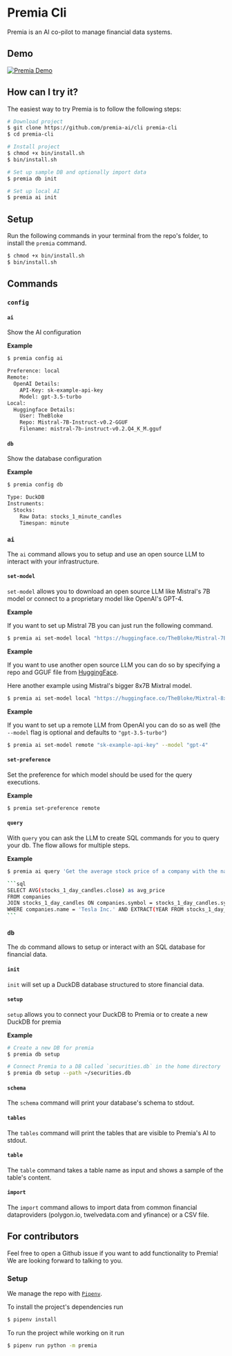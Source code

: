 # Premia Cli

Premia is an AI co-pilot to manage financial data systems.

## Demo

[![Premia Demo](https://cdn.loom.com/sessions/thumbnails/9dad48f3775d4fa0ba76df6e65765cf9-with-play.gif)](https://www.loom.com/embed/9dad48f3775d4fa0ba76df6e65765cf9?sid=0f640b6c-f8f0-4d41-9806-82e8dcee5d86)

## How can I try it?

The easiest way to try Premia is to follow the following steps:

```sh
# Download project
$ git clone https://github.com/premia-ai/cli premia-cli
$ cd premia-cli

# Install project
$ chmod +x bin/install.sh
$ bin/install.sh

# Set up sample DB and optionally import data
$ premia db init

# Set up local AI
$ premia ai init
```

## Setup

Run the following commands in your terminal from the repo's folder, to install the `premia` command.

```sh
$ chmod +x bin/install.sh
$ bin/install.sh
```

## Commands

### `config`

#### `ai`

Show the AI configuration

**Example**
```sh
$ premia config ai

Preference: local
Remote:
  OpenAI Details:
    API-Key: sk-example-api-key
    Model: gpt-3.5-turbo
Local:
  Huggingface Details:
    User: TheBloke
    Repo: Mistral-7B-Instruct-v0.2-GGUF
    Filename: mistral-7b-instruct-v0.2.Q4_K_M.gguf
```

#### `db`

Show the database configuration

**Example**
```sh
$ premia config db

Type: DuckDB
Instruments:
  Stocks:
    Raw Data: stocks_1_minute_candles
    Timespan: minute
```

### `ai`

The `ai` command allows you to setup and use an open source LLM to interact with your infrastructure.

#### `set-model`

`set-model` allows you to download an open source LLM like Mistral's 7B model or connect to a proprietary model like OpenAI's GPT-4.

**Example**

If you want to set up Mistral 7B you can just run the following command.

```sh
$ premia ai set-model local "https://huggingface.co/TheBloke/Mistral-7B-Instruct-v0.2-GGUF/blob/main/mistral-7b-instruct-v0.2.Q4_K_M.gguf"
```

**Example**

If you want to use another open source LLM you can do so by specifying a repo and GGUF file from [HuggingFace](https://huggingface.co).

Here another example using Mistral's bigger 8x7B Mixtral model.

```sh
$ premia ai set-model local "https://huggingface.co/TheBloke/Mixtral-8x7B-Instruct-v0.1-GGUF/blob/main/mixtral-8x7b-instruct-v0.1.Q4_K_M.gguf"
```

**Example**

If you want to set up a remote LLM from OpenAI you can do so as well (the `--model` flag is optional and defaults to `"gpt-3.5-turbo"`)

```sh
$ premia ai set-model remote "sk-example-api-key" --model "gpt-4"
```

#### `set-preference`

Set the preference for which model should be used for the query executions.

**Example**

```sh
$ premia set-preference remote
```

#### `query`

With `query` you can ask the LLM to create SQL commands for you to query your db. The flow allows for multiple steps.

**Example**
````sh
$ premia ai query 'Get the average stock price of a company with the name "Tesla Inc." for the year 2024'

```sql
SELECT AVG(stocks_1_day_candles.close) as avg_price
FROM companies
JOIN stocks_1_day_candles ON companies.symbol = stocks_1_day_candles.symbol
WHERE companies.name = 'Tesla Inc.' AND EXTRACT(YEAR FROM stocks_1_day_candles.bucket) = 2024;
```
````

### `db`

The `db` command allows to setup or interact with an SQL database for financial data.

#### `init`

`init` will set up a DuckDB database structured to store financial data.

#### `setup`

`setup` allows you to connect your DuckDB to Premia or to create a new DuckDB for premia

**Example**

```sh
# Create a new DB for premia
$ premia db setup

# Connect Premia to a DB called `securities.db` in the home directory
$ premia db setup --path ~/securities.db
```

#### `schema`

The `schema` command will print your database's schema to stdout.

#### `tables`

The `tables` command will print the tables that are visible to Premia's AI to stdout.

#### `table`

The `table` command takes a table name as input and shows a sample of the table's content.

#### `import`

The `import` command allows to import data from common financial dataproviders (polygon.io, twelvedata.com and yfinance) or a CSV file.

## For contributors

Feel free to open a Github issue if you want to add functionality to Premia! We are looking forward to talking to you.

### Setup

We manage the repo with [`Pipenv`](https://pipenv.pypa.io/en/latest/#install-pipenv-today).

To install the project's dependencies run

```sh
$ pipenv install
```

To run the project while working on it run

```sh
$ pipenv run python -m premia
```
